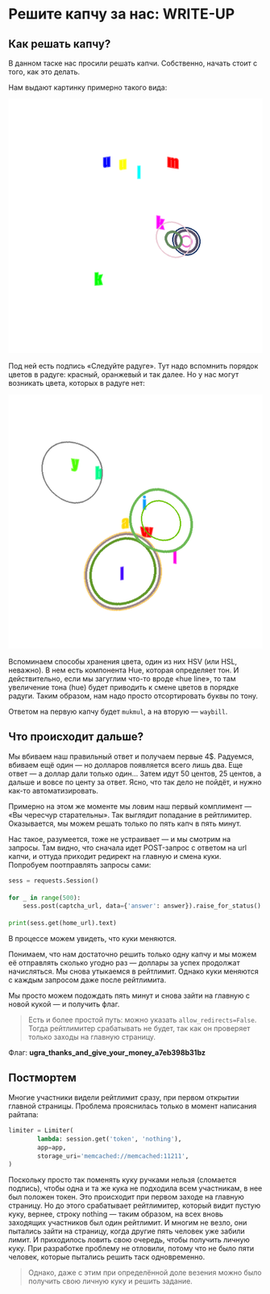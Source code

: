 # Решите капчу за нас: WRITE-UP

## Как решать капчу?

В данном таске нас просили решать капчи. Собственно, начать стоит с того, как это делать.

Нам выдают картинку примерно такого вида:

![mukluk](writeup/captcha.png)

Под ней есть подпись «Следуйте радуге». Тут надо вспомнить порядок цветов в
радуге: красный, оранжевый и так далее. Но у нас могут возникать цвета, которых в радуге нет:

![waybill](writeup/captcha2.png)

Вспоминаем способы хранения цвета, один из них HSV (или HSL, неважно). В нем
есть компонента Hue, которая определяет тон. И действительно, если мы загуглим
что-то вроде «hue line», то там увеличение тона (hue) будет приводить к смене цветов в порядке радуги.
Таким образом, нам надо просто отсортировать буквы по тону.

Ответом на первую капчу будет `mukmul`, а на вторую — `waybill`.

## Что происходит дальше?
Мы вбиваем наш правильный ответ и получаем первые 4$. Радуемся, вбиваем ещё один
— но долларов появляется всего лишь два. Еще ответ — а доллар дали только один…
Затем идут 50 центов, 25 центов, а дальше и вовсе по центу за ответ.
Ясно, что так дело не пойдёт, и нужно как-то автоматизировать.

Примерно на этом же моменте мы ловим наш первый комплимент — «Вы чересчур
старательны». Так выглядит попадание в рейтлимитер. Оказывается, мы можем решать только по пять
капч в пять минут.

Нас такое, разумеется, тоже не устраивает — и мы смотрим на запросы. Там видно,
что сначала идет POST-запрос с ответом на url капчи, и оттуда приходит редирект на
главную и смена куки. Попробуем поотправлять запросы сами:

```python
sess = requests.Session()

for _ in range(500):
    sess.post(captcha_url, data={'answer': answer}).raise_for_status()

print(sess.get(home_url).text)
```

В процессе можем увидеть, что куки меняются.

Понимаем, что нам достаточно решить только одну капчу и мы можем её отправлять сколько угодно раз — доллары за успех продолжат начисляться. Мы снова утыкаемся в рейтлимит. Однако куки меняются с каждым запросом даже после рейтлимита.

Мы просто можем подождать пять минут и снова зайти на главную с новой кукой — и получить флаг.

> Есть и более простой путь: можно указать `allow_redirects=False`. Тогда рейтлимитер срабатывать не будет, так как он проверяет только заходы на главную страницу.

Флаг: **ugra_thanks_and_give_your_money_a7eb398b31bz**

## Постмортем

Многие участники видели рейтлимит сразу, при первом открытии главной страницы.
Проблема прояснилась только в момент написания райтапа:

```python
limiter = Limiter(
        lambda: session.get('token', 'nothing'),
        app=app,
        storage_uri='memcached://memcached:11211',
)
```

Поскольку просто так поменять куку ручками нельзя (сломается подпись), чтобы
одна и та же кука не подходила всем участникам, в нее был положен токен. Это
происходит при первом заходе на главную страницу. Но до этого срабатывает
рейтлимитер, который видит пустую куку, вернее, строку nothing — таким образом,
на всех вновь заходящих участников был один рейтлимит. И многим не везло,
они пытались зайти на страницу, когда другие пять человек уже забили лимит. И
приходилось ловить свою очередь, чтобы получить личную куку. При разработке
проблему не отловили, потому что не было пяти человек, которые пытались
решить таск одновременно.

> Однако, даже с этим при определённой доле везения можно было получить свою
> личную куку и решить задание.
